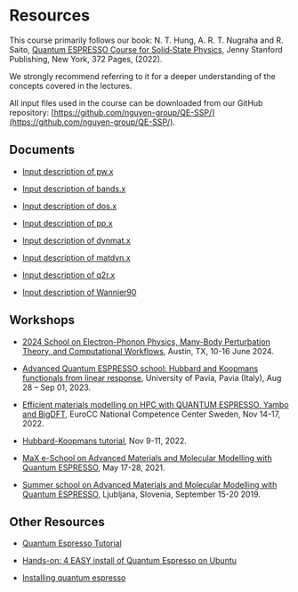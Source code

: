 # Resources

This course primarily follows our book: N. T. Hung, A. R. T. Nugraha and R. Saito, [Quantum ESPRESSO Course for Solid‑State Physics](https://doi.org/10.1201/9781003290964), Jenny Stanford Publishing, New York, 372 Pages, (2022).

We strongly recommend referring to it for a deeper understanding of the concepts covered in the lectures.

All input files used in the course can be downloaded from our GitHub repository: [https://github.com/nguyen-group/QE-SSP/](https://github.com/nguyen-group/QE-SSP/).


## Documents

* [Input description of pw.x](https://www.quantum-espresso.org/Doc/INPUT_PW.html)

* [Input description of bands.x](https://www.quantum-espresso.org/Doc/INPUT_BANDS.html)

* [Input description of dos.x](https://www.quantum-espresso.org/Doc/INPUT_DOS.html)

* [Input description of pp.x](https://www.quantum-espresso.org/Doc/INPUT_PP.html)

* [Input description of dynmat.x](https://www.quantum-espresso.org/Doc/INPUT_DYNMAT.html)

* [Input description of matdyn.x](https://www.quantum-espresso.org/Doc/INPUT_MATDYN.html)

* [Input description of q2r.x](https://www.quantum-espresso.org/Doc/INPUT_Q2R.html)

* [Input description of Wannier90](https://wannier90.readthedocs.io/en/latest/user_guide/wannier90/parameters/)

## Workshops

* [2024 School on Electron-Phonon Physics, Many-Body Perturbation Theory, and Computational Workflows](https://docs.epw-code.org/doc/School2024.html), Austin, TX, 10-16 June 2024.

* [Advanced Quantum ESPRESSO school: Hubbard and Koopmans functionals from linear response](https://sites.google.com/view/hubbard-koopmans-2023/home), University of Pavia, Pavia (Italy), Aug 28 – Sep 01, 2023.

* [Efficient materials modelling on HPC with QUANTUM ESPRESSO, Yambo and BigDFT](https://enccs.se/events/2022-11-efficient-materials-modelling/), EuroCC National Competence Center Sweden, Nov 14-17, 2022.

* [Hubbard-Koopmans tutorial](https://sites.google.com/view/hubbard-koopmans/home), Nov 9-11, 2022.

* [MaX e-School on Advanced Materials and Molecular Modelling with Quantum ESPRESSO](http://indico.ictp.it/event/9616/), May 17-28, 2021.

* [Summer school on Advanced Materials and Molecular Modelling with Quantum ESPRESSO](http://qe2019.ijs.si/), Ljubljana, Slovenia, September 15-20 2019.

## Other Resources

* [Quantum Espresso Tutorial](https://pranabdas.github.io/espresso/)

* [Hands-on: 4 EASY install of Quantum Espresso on Ubuntu](https://www.youtube.com/watch?v=Oq7xN-_2VTE)

* [Installing quantum espresso](https://www.youtube.com/watch?v=9rs5sV5bg3Q)

